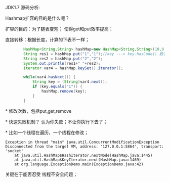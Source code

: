 JDK1.7 源码分析:



Hashmap扩容的目的是什么呢？

扩容的目的：为了链表变短； 使得get和put效率提高；

直接转移：根据长度，计算的下表不一样；

```java
        HashMap<String,String> hashMap=new HashMap<String,String>(10,0.75f);
        String res1 = hashMap.put("1","1");//key ---> key.hasCode() 数字48690 ----> 48690% table.length ----> index (下表：会发生哈希碰撞)
        String res2 = hashMap.put("2","2");
        System.out.println(res1+" "+res2);
        Iterator var4 = hashMap.keySet().iterator();

        while(var4.hasNext()) {
            String key = (String)var4.next();
            if (key.equals("1")) {
                hashMap.remove(key);
            }
        }
```

   \* 修改次数，包括put,get,remove

   \* 快速失败机制？ 认为你失败；不让你执行下去了；

   \* 比如一个线程在遍历，一个线程在修改；

```output
Exception in thread "main" java.util.ConcurrentModificationException
Disconnected from the target VM, address: '127.0.0.1:5864', transport: 'socket'
	at java.util.HashMap$HashIterator.nextNode(HashMap.java:1445)
	at java.util.HashMap$KeyIterator.next(HashMap.java:1469)
	at org.language.ExceptionDemo.main(ExceptionDemo.java:42)
```

关键在于能否忍受 线程不安全问题；



